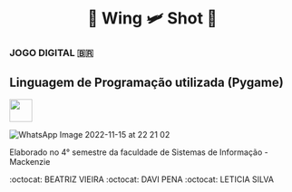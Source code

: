 <h1 align="center"> 
	🔫  Wing 🛩️ Shot  🔫
</h1>

### JOGO DIGITAL 🇧🇷 
<h2> Linguagem de Programação utilizada (Pygame)</h2> <img src="https://cdn.jsdelivr.net/gh/devicons/devicon/icons/python/python-original.svg" width="40" height="40"/>
        
![WhatsApp Image 2022-11-15 at 22 21 02](https://user-images.githubusercontent.com/89753145/202060045-b9fbc290-8029-4b98-b553-9dd4ca01c820.jpeg)
  
Elaborado no 4° semestre da faculdade de Sistemas de Informação - Mackenzie

:octocat: BEATRIZ VIEIRA
:octocat: DAVI PENA
:octocat: LETICIA SILVA
